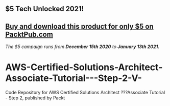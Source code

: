 ## $5 Tech Unlocked 2021!
[Buy and download this product for only $5 on PacktPub.com](https://www.packtpub.com/)
-----
*The $5 campaign         runs from __December 15th 2020__ to __January 13th 2021.__*

# AWS-Certified-Solutions-Architect-Associate-Tutorial---Step-2-V-
Code Repository for AWS Certified Solutions Architect ???Associate Tutorial - Step 2, published by Packt
